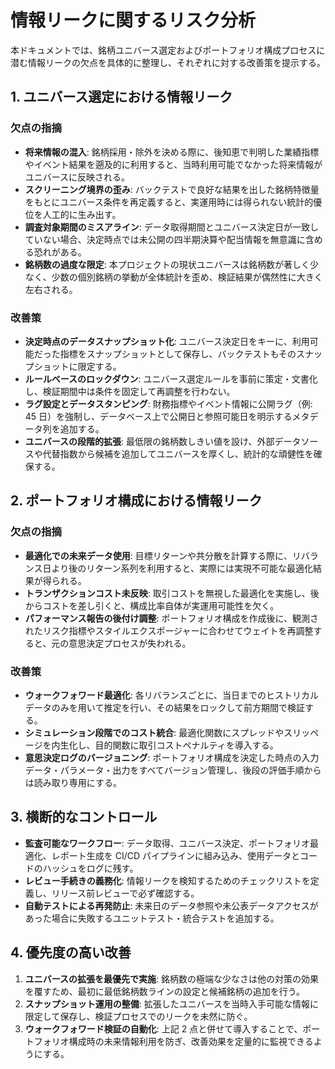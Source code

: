 # 情報リークに関するリスク分析

本ドキュメントでは、銘柄ユニバース選定およびポートフォリオ構成プロセスに潜む情報リークの欠点を具体的に整理し、それぞれに対する改善策を提示する。

## 1. ユニバース選定における情報リーク

### 欠点の指摘
- **将来情報の混入**: 銘柄採用・除外を決める際に、後知恵で判明した業績指標やイベント結果を遡及的に利用すると、当時利用可能でなかった将来情報がユニバースに反映される。
- **スクリーニング境界の歪み**: バックテストで良好な結果を出した銘柄特徴量をもとにユニバース条件を再定義すると、実運用時には得られない統計的優位を人工的に生み出す。
- **調査対象期間のミスアライン**: データ取得期間とユニバース決定日が一致していない場合、決定時点では未公開の四半期決算や配当情報を無意識に含める恐れがある。
- **銘柄数の過度な限定**: 本プロジェクトの現状ユニバースは銘柄数が著しく少なく、少数の個別銘柄の挙動が全体統計を歪め、検証結果が偶然性に大きく左右される。

### 改善策
- **決定時点のデータスナップショット化**: ユニバース決定日をキーに、利用可能だった指標をスナップショットとして保存し、バックテストもそのスナップショットに限定する。
- **ルールベースのロックダウン**: ユニバース選定ルールを事前に策定・文書化し、検証期間中は条件を固定して再調整を行わない。
- **ラグ設定とデータスタンピング**: 財務指標やイベント情報に公開ラグ（例: 45 日）を強制し、データベース上で公開日と参照可能日を明示するメタデータ列を追加する。
- **ユニバースの段階的拡張**: 最低限の銘柄数しきい値を設け、外部データソースや代替指数から候補を追加してユニバースを厚くし、統計的な頑健性を確保する。

## 2. ポートフォリオ構成における情報リーク

### 欠点の指摘
- **最適化での未来データ使用**: 目標リターンや共分散を計算する際に、リバランス日より後のリターン系列を利用すると、実際には実現不可能な最適化結果が得られる。
- **トランザクションコスト未反映**: 取引コストを無視した最適化を実施し、後からコストを差し引くと、構成比率自体が実運用可能性を欠く。
- **パフォーマンス報告の後付け調整**: ポートフォリオ構成を作成後に、観測されたリスク指標やスタイルエクスポージャーに合わせてウェイトを再調整すると、元の意思決定プロセスが失われる。

### 改善策
- **ウォークフォワード最適化**: 各リバランスごとに、当日までのヒストリカルデータのみを用いて推定を行い、その結果をロックして前方期間で検証する。
- **シミュレーション段階でのコスト統合**: 最適化関数にスプレッドやスリッページを内生化し、目的関数に取引コストペナルティを導入する。
- **意思決定ログのバージョニング**: ポートフォリオ構成を決定した時点の入力データ・パラメータ・出力をすべてバージョン管理し、後段の評価手順からは読み取り専用にする。

## 3. 横断的なコントロール

- **監査可能なワークフロー**: データ取得、ユニバース決定、ポートフォリオ最適化、レポート生成を CI/CD パイプラインに組み込み、使用データとコードのハッシュをログに残す。
- **レビュー手続きの義務化**: 情報リークを検知するためのチェックリストを定義し、リリース前レビューで必ず確認する。
- **自動テストによる再発防止**: 未来日のデータ参照や未公表データアクセスがあった場合に失敗するユニットテスト・統合テストを追加する。

## 4. 優先度の高い改善

1. **ユニバースの拡張を最優先で実施**: 銘柄数の極端な少なさは他の対策の効果を覆すため、最初に最低銘柄数ラインの設定と候補銘柄の追加を行う。
2. **スナップショット運用の整備**: 拡張したユニバースを当時入手可能な情報に限定して保存し、検証プロセスでのリークを未然に防ぐ。
3. **ウォークフォワード検証の自動化**: 上記 2 点と併せて導入することで、ポートフォリオ構成時の未来情報利用を防ぎ、改善効果を定量的に監視できるようにする。
